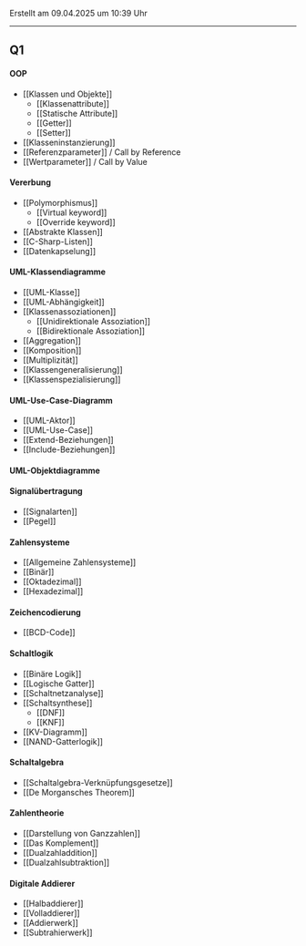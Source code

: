 Erstellt am 09.04.2025 um 10:39 Uhr

---

## Q1

#### OOP
- [[Klassen und Objekte]]
	- [[Klassenattribute]]
	- [[Statische Attribute]]
	- [[Getter]]
	- [[Setter]]
- [[Klasseninstanzierung]]
- [[Referenzparameter]] / Call by Reference
- [[Wertparameter]] / Call by Value

#### Vererbung
- [[Polymorphismus]]
	- [[Virtual keyword]]
	- [[Override keyword]]
- [[Abstrakte Klassen]]
- [[C-Sharp-Listen]]
- [[Datenkapselung]]

#### UML-Klassendiagramme
- [[UML-Klasse]]
- [[UML-Abhängigkeit]]
- [[Klassenassoziationen]]
	- [[Unidirektionale Assoziation]]
	- [[Bidirektionale Assoziation]]
- [[Aggregation]]
- [[Komposition]]
- [[Multiplizität]]
- [[Klassengeneralisierung]]
- [[Klassenspezialisierung]]

#### UML-Use-Case-Diagramm
- [[UML-Aktor]]
- [[UML-Use-Case]]
- [[Extend-Beziehungen]]
- [[Include-Beziehungen]]

#### UML-Objektdiagramme

#### Signalübertragung
- [[Signalarten]]
- [[Pegel]]

#### Zahlensysteme
- [[Allgemeine Zahlensysteme]]
- [[Binär]]
- [[Oktadezimal]]
- [[Hexadezimal]]

#### Zeichencodierung
- [[BCD-Code]]

#### Schaltlogik
- [[Binäre Logik]]
- [[Logische Gatter]]
- [[Schaltnetzanalyse]]
- [[Schaltsynthese]]
	- [[DNF]]
	- [[KNF]]
- [[KV-Diagramm]]
- [[NAND-Gatterlogik]]

#### Schaltalgebra
- [[Schaltalgebra-Verknüpfungsgesetze]]
- [[De Morgansches Theorem]]

#### Zahlentheorie
- [[Darstellung von Ganzzahlen]]
- [[Das Komplement]]
- [[Dualzahladdition]]
- [[Dualzahlsubtraktion]]

#### Digitale Addierer
- [[Halbaddierer]]
- [[Volladdierer]]
- [[Addierwerk]]
- [[Subtrahierwerk]]

